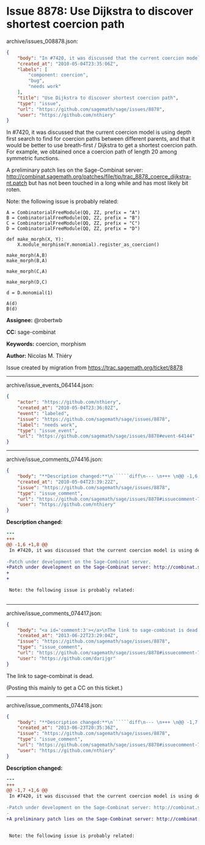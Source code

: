 # Issue 8878: Use Dijkstra to discover shortest coercion path

archive/issues_008878.json:
```json
{
    "body": "In #7420, it was discussed that the current coercion model is using depth first search to find for coercion paths between different parents, and that it would be better to use breath-first / Dijkstra to get a shortest coercion path. For example, we obtained once a coercion path of length 20 among symmetric functions.\n\nA preliminary patch lies on the Sage-Combinat server: http://combinat.sagemath.org/patches/file/tip/trac_8878_coerce_dijkstra-nt.patch but has not been touched in a long while and has most likely bit roten.\n\n\nNote: the following issue is probably related:\n\n```\nA = CombinatorialFreeModule(QQ, ZZ, prefix = \"A\")\nB = CombinatorialFreeModule(QQ, ZZ, prefix = \"B\")\nC = CombinatorialFreeModule(QQ, ZZ, prefix = \"C\")\nD = CombinatorialFreeModule(QQ, ZZ, prefix = \"D\")\n\ndef make_morph(X, Y):\n    X.module_morphism(Y.monomial).register_as_coercion()\n\nmake_morph(A,B)\nmake_morph(B,A)\n\nmake_morph(C,A)\n\nmake_morph(D,C)\n\nd = D.monomial(1)\n\nA(d)\nB(d)\n```\n\n**Assignee:** @robertwb\n\n**CC:**  sage-combinat\n\n**Keywords:** coercion, morphism\n\n**Author:** Nicolas M. Thi\u00e9ry\n\nIssue created by migration from https://trac.sagemath.org/ticket/8878\n\n",
    "created_at": "2010-05-04T23:35:06Z",
    "labels": [
        "component: coercion",
        "bug",
        "needs work"
    ],
    "title": "Use Dijkstra to discover shortest coercion path",
    "type": "issue",
    "url": "https://github.com/sagemath/sage/issues/8878",
    "user": "https://github.com/nthiery"
}
```
In #7420, it was discussed that the current coercion model is using depth first search to find for coercion paths between different parents, and that it would be better to use breath-first / Dijkstra to get a shortest coercion path. For example, we obtained once a coercion path of length 20 among symmetric functions.

A preliminary patch lies on the Sage-Combinat server: http://combinat.sagemath.org/patches/file/tip/trac_8878_coerce_dijkstra-nt.patch but has not been touched in a long while and has most likely bit roten.


Note: the following issue is probably related:

```
A = CombinatorialFreeModule(QQ, ZZ, prefix = "A")
B = CombinatorialFreeModule(QQ, ZZ, prefix = "B")
C = CombinatorialFreeModule(QQ, ZZ, prefix = "C")
D = CombinatorialFreeModule(QQ, ZZ, prefix = "D")

def make_morph(X, Y):
    X.module_morphism(Y.monomial).register_as_coercion()

make_morph(A,B)
make_morph(B,A)

make_morph(C,A)

make_morph(D,C)

d = D.monomial(1)

A(d)
B(d)
```

**Assignee:** @robertwb

**CC:**  sage-combinat

**Keywords:** coercion, morphism

**Author:** Nicolas M. Thiéry

Issue created by migration from https://trac.sagemath.org/ticket/8878





---

archive/issue_events_064144.json:
```json
{
    "actor": "https://github.com/nthiery",
    "created_at": "2010-05-04T23:36:02Z",
    "event": "labeled",
    "issue": "https://github.com/sagemath/sage/issues/8878",
    "label": "needs work",
    "type": "issue_event",
    "url": "https://github.com/sagemath/sage/issues/8878#event-64144"
}
```



---

archive/issue_comments_074416.json:
```json
{
    "body": "**Description changed:**\n``````diff\n--- \n+++ \n@@ -1,6 +1,8 @@\n In #7420, it was discussed that the current coercion model is using depth first search to find for coercion paths between different parents, and that it would be better to use breath-first / Dijkstra to get a shortest coercion path. For example, we obtained once a coercion path of length 20 among symmetric functions.\n \n-Patch under development on the Sage-Combinat server.\n+Patch under development on the Sage-Combinat server: http://combinat.sagemath.org/hgwebdir.cgi/patches/file/tip/trac_8878_coerce_dijkstra-nt.patch\n+\n+\n \n Note: the following issue is probably related:\n \n``````\n",
    "created_at": "2010-05-04T23:39:22Z",
    "issue": "https://github.com/sagemath/sage/issues/8878",
    "type": "issue_comment",
    "url": "https://github.com/sagemath/sage/issues/8878#issuecomment-74416",
    "user": "https://github.com/nthiery"
}
```

**Description changed:**
``````diff
--- 
+++ 
@@ -1,6 +1,8 @@
 In #7420, it was discussed that the current coercion model is using depth first search to find for coercion paths between different parents, and that it would be better to use breath-first / Dijkstra to get a shortest coercion path. For example, we obtained once a coercion path of length 20 among symmetric functions.
 
-Patch under development on the Sage-Combinat server.
+Patch under development on the Sage-Combinat server: http://combinat.sagemath.org/hgwebdir.cgi/patches/file/tip/trac_8878_coerce_dijkstra-nt.patch
+
+
 
 Note: the following issue is probably related:
 
``````




---

archive/issue_comments_074417.json:
```json
{
    "body": "<a id='comment:3'></a>\nThe link to sage-combinat is dead.\n\n(Posting this mainly to get a CC on this ticket.)",
    "created_at": "2013-06-22T23:29:04Z",
    "issue": "https://github.com/sagemath/sage/issues/8878",
    "type": "issue_comment",
    "url": "https://github.com/sagemath/sage/issues/8878#issuecomment-74417",
    "user": "https://github.com/darijgr"
}
```

<a id='comment:3'></a>
The link to sage-combinat is dead.

(Posting this mainly to get a CC on this ticket.)



---

archive/issue_comments_074418.json:
```json
{
    "body": "**Description changed:**\n``````diff\n--- \n+++ \n@@ -1,7 +1,6 @@\n In #7420, it was discussed that the current coercion model is using depth first search to find for coercion paths between different parents, and that it would be better to use breath-first / Dijkstra to get a shortest coercion path. For example, we obtained once a coercion path of length 20 among symmetric functions.\n \n-Patch under development on the Sage-Combinat server: http://combinat.sagemath.org/hgwebdir.cgi/patches/file/tip/trac_8878_coerce_dijkstra-nt.patch\n-\n+A preliminary patch lies on the Sage-Combinat server: http://combinat.sagemath.org/patches/file/tip/trac_8878_coerce_dijkstra-nt.patch but has not been touched in a long while and has most likely bit roten.\n \n \n Note: the following issue is probably related:\n``````\n",
    "created_at": "2013-06-23T20:35:36Z",
    "issue": "https://github.com/sagemath/sage/issues/8878",
    "type": "issue_comment",
    "url": "https://github.com/sagemath/sage/issues/8878#issuecomment-74418",
    "user": "https://github.com/nthiery"
}
```

**Description changed:**
``````diff
--- 
+++ 
@@ -1,7 +1,6 @@
 In #7420, it was discussed that the current coercion model is using depth first search to find for coercion paths between different parents, and that it would be better to use breath-first / Dijkstra to get a shortest coercion path. For example, we obtained once a coercion path of length 20 among symmetric functions.
 
-Patch under development on the Sage-Combinat server: http://combinat.sagemath.org/hgwebdir.cgi/patches/file/tip/trac_8878_coerce_dijkstra-nt.patch
-
+A preliminary patch lies on the Sage-Combinat server: http://combinat.sagemath.org/patches/file/tip/trac_8878_coerce_dijkstra-nt.patch but has not been touched in a long while and has most likely bit roten.
 
 
 Note: the following issue is probably related:
``````

